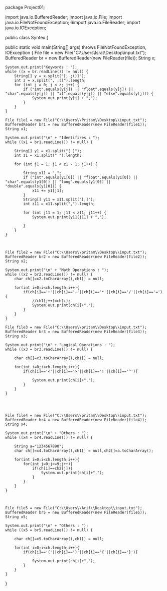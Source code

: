 package Project01;

import java.io.BufferedReader;
import java.io.File; 
import java.io.FileNotFoundException;
6import java.io.FileReader;
import java.io.IOException;

public class Syntex {

public static void main(String[] args) throws FileNotFoundException, IOException {
    File file = new File("C:\\Users\\Israt\\Desktop\\input.txt");
    BufferedReader br = new BufferedReader(new FileReader(file));
    String x;

    System.out.print("Keywords : ");
    while ((x = br.readLine()) != null) {
        String[] y = x.split("[, ;()]");
        int z = x.split(", ;()").length;
        for (int j = 0; j < z; j++) {
            if ("int".equals(y[j]) || "float".equals(y[j]) || "char".equals(y[j]) || "if".equals(y[j]) || "else".equals(y[j])) {
                System.out.print(y[j] + ",");
            }
        }
    }

    File file1 = new File("C:\\Users\\Pritam\\Desktop\\input.txt");
    BufferedReader br1 = new BufferedReader(new FileReader(file1));
    String x1;

    System.out.print("\n" + "Identifires : ");
    while ((x1 = br1.readLine()) != null) {

        String[] y1 = x1.split("[ ]");
        int z1 = x1.split(" ").length;

        for (int j1 = 1; j1 < z1 - 1; j1++) {

            String x11 = ",";
            if ("int".equals(y1[0]) || "float".equals(y1[0]) || "char".equals(y1[0]) || "long".equals(y1[0]) || "double".equals(y1[0])) {
                x11 += y1[j1];
            }
            String[] y11 = x11.split("[,]");
            int z11 = x11.split(",").length;

            for (int j11 = 1; j11 < z11; j11++) {
                System.out.print(y11[j11] + ",");

            }
        }
    }
    
    
    
    File file2 = new File("C:\\Users\\pritam\\Desktop\\input.txt");
    BufferedReader br2 = new BufferedReader(new FileReader(file2));
    String x2;

    System.out.print("\n" + "Math Operations : ");
    while ((x2 = br2.readLine()) != null) {
        char ch[]=x2.toCharArray(),ch1[] = null;

        for(int i=0;i<ch.length;i++){
            if(ch[i]=='+'||ch[i]=='-'||ch[i]=='*'||ch[i]=='/'||ch[i]=='='){
                //ch1[j++]=ch[i];
                System.out.print(ch[i]+",");
            }
        }
    }
    
    File file3 = new File("C:\\Users\\pritam\\Desktop\\input.txt");
    BufferedReader br3 = new BufferedReader(new FileReader(file3));
    String x3;

    System.out.print("\n" + "Logical Operations : ");
    while ((x3 = br3.readLine()) != null) {

        char ch[]=x3.toCharArray(),ch1[] = null;

        for(int i=0;i<ch.length;i++){
            if(ch[i]=='<'||ch[i]=='>'||ch[i]=='!'||ch[i]=='^'){

                System.out.print(ch[i]+",");
            }
        }
    }
    
    
    
    
    File file4 = new File("C:\\Users\\pritam\\Desktop\\input.txt");
    BufferedReader br4 = new BufferedReader(new FileReader(file4));
    String x4;

    System.out.print("\n" + "Others : ");
    while ((x4 = br4.readLine()) != null) {

        String a="1234567890";
        char ch[]=x4.toCharArray(),ch1[] = null,ch2[]=a.toCharArray();

        for(int i=0;i<ch.length;i++){
            for(int j=0;j<=9;j++){
                if(ch[i]==ch2[j]){
                    System.out.print(ch[i]+",");
                }
            }
        }
    }
    
    
    
    File file5 = new File("C:\\Users\\Arif\\Desktop\\input.txt");
    BufferedReader br5 = new BufferedReader(new FileReader(file5));
    String x5;

    System.out.print("\n" + "Others : ");
    while ((x5 = br5.readLine()) != null) {

        char ch[]=x5.toCharArray(),ch1[] = null;

        for(int i=0;i<ch.length;i++){
            if(ch[i]=='('||ch[i]==')'||ch[i]=='{'||ch[i]=='}'){

                System.out.print(ch[i]+",");
            }
        }
    }
}
